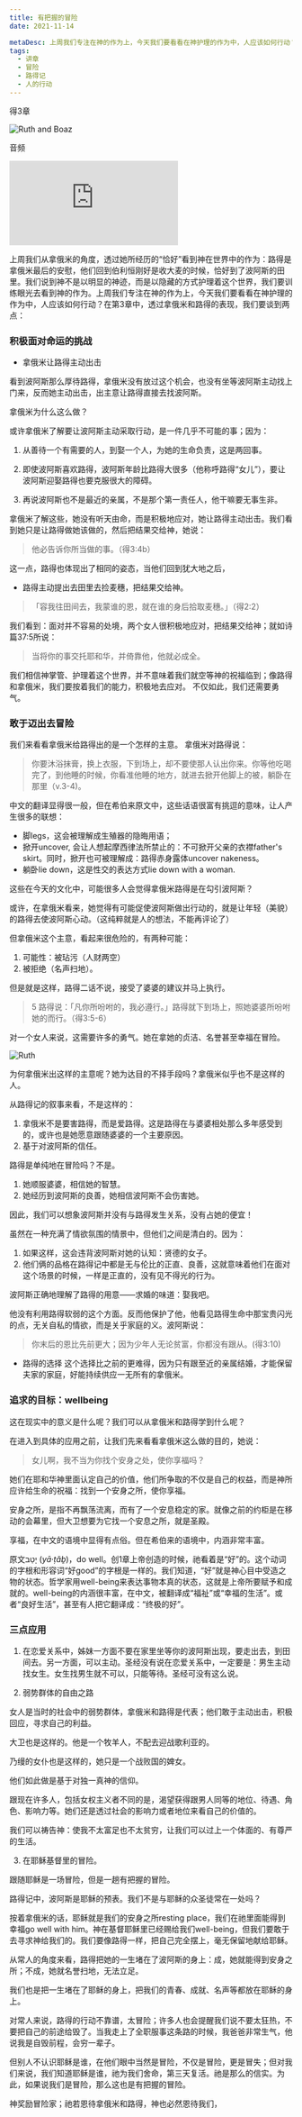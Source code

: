 ```yaml
---
title: 有把握的冒险
date: 2021-11-14

metaDesc: 上周我们专注在神的作为上，今天我们要看看在神护理的作为中，人应该如何行动？我们会谈到两点。
tags:
  - 讲章
  - 冒险
  - 路得记
  - 人的行动
---
```



得3章

![Ruth and Boaz](https://i.ibb.co/GdQBwsT/Eastlake-Charles-Lock-Boaz-and-Ruth-Shipley-Art-Gallery-http-www-artuk-org-artworks-boaz-and-ruth-35.jpg)

音频
<iframe src="https://res.cloudinary.com/jeshurun/video/upload/v1636958405/audio/211114sermon_miw1qk.m4a" class="resize-both" frameborder="0"></iframe>

上周我们从拿俄米的角度，透过她所经历的“恰好”看到神在世界中的作为：路得是拿俄米最后的安慰，他们回到伯利恒刚好是收大麦的时候，恰好到了波阿斯的田里。我们说到神不是以明显的神迹，而是以隐藏的方式护理着这个世界，我们要训练眼光去看到神的作为。上周我们专注在神的作为上，今天我们要看看在神护理的作为中，人应该如何行动？在第3章中，透过拿俄米和路得的表现，我们要谈到两点：



### 积极面对命运的挑战

- 拿俄米让路得主动出击

看到波阿斯那么厚待路得，拿俄米没有放过这个机会，也没有坐等波阿斯主动找上门来，反而她主动出击，出主意让路得直接去找波阿斯。

拿俄米为什么这么做？

或许拿俄米了解要让波阿斯主动采取行动，是一件几乎不可能的事；因为：

1. 从善待一个有需要的人，到娶一个人，为她的生命负责，这是两回事。

2. 即使波阿斯喜欢路得，波阿斯年龄比路得大很多（他称呼路得“女儿”），要让波阿斯迎娶路得也要克服很大的障碍。

3. 再说波阿斯也不是最近的亲属，不是那个第一责任人，他干嘛要无事生非。


拿俄米了解这些，她没有听天由命，而是积极地应对，她让路得主动出击。我们看到她只是让路得做她该做的，然后把结果交给神，她说：

> 他必告诉你所当做的事。（得3:4b）

这一点，路得也体现出了相同的姿态，当他们回到犹大地之后，

- 路得主动提出去田里去捡麦穗，把结果交给神。

> 「容我往田间去，我蒙谁的恩，就在谁的身后拾取麦穗。」（得2:2）

我们看到：面对并不容易的处境，两个女人很积极地应对，把结果交给神；就如诗篇37:5所说：

> 当将你的事交托耶和华，并倚靠他，他就必成全。


我们相信神掌管、护理着这个世界，并不意味着我们就空等神的祝福临到；像路得和拿俄米，我们要按着我们的能力，积极地去应对。
不仅如此，我们还需要勇气。

### 敢于迈出去冒险


我们来看看拿俄米给路得出的是一个怎样的主意。
拿俄米对路得说：
> 你要沐浴抹膏，换上衣服，下到场上，却不要使那人认出你来。你等他吃喝完了，到他睡的时候，你看准他睡的地方，就进去掀开他脚上的被，躺卧在那里（v.3-4)。

中文的翻译显得很一般，但在希伯来原文中，这些话语很富有挑逗的意味，让人产生很多的联想：
- 脚legs，这会被理解成生殖器的隐晦用语；
- 掀开uncover, 会让人想起摩西律法所禁止的：不可掀开父亲的衣襟father's skirt。同时，掀开也可被理解成：路得赤身露体uncover nakeness。
- 躺卧lie down，这是性交的表达方式lie down with a woman.

这些在今天的文化中，可能很多人会觉得拿俄米路得是在勾引波阿斯？



或许，在拿俄米看来，她觉得有可能促使波阿斯做出行动的，就是让年轻（美貌）的路得去使波阿斯心动。（这纯粹就是人的想法，不能再评论了）





但拿俄米这个主意，看起来很危险的，有两种可能：

1. 可能性：被玷污（人财两空）
2. 被拒绝（名声扫地）。



但是就是这样，路得二话不说，接受了婆婆的建议并马上执行。



> 5 路得说：「凡你所吩咐的，我必遵行。」路得就下到场上，照她婆婆所吩咐她的而行。（得3:5-6）



对一个女人来说，这需要许多的勇气。她在拿她的贞洁、名誉甚至幸福在冒险。


![Ruth](https://upload.wikimedia.org/wikipedia/commons/f/f2/Hayez_A_woman_as_Ruth.jpg)


为何拿俄米出这样的主意呢？她为达目的不择手段吗？拿俄米似乎也不是这样的人。

从路得记的叙事来看，不是这样的：
1. 拿俄米不是要害路得，而是爱路得。这是路得在与婆婆相处那么多年感受到的，或许也是她愿意跟随婆婆的一个主要原因。 
2. 基于对波阿斯的信任。


路得是单纯地在冒险吗？不是。
1. 她顺服婆婆，相信她的智慧。
2. 她经历到波阿斯的良善，她相信波阿斯不会伤害她。


因此，我们可以想象波阿斯并没有与路得发生关系，没有占她的便宜！

虽然在一种充满了情欲氛围的情景中，但他们之间是清白的。因为：

1. 如果这样，这会违背波阿斯对她的认知：贤德的女子。
2. 他们俩的品格在路得记中都是无与伦比的正直、良善，这就意味着他们在面对这个场景的时候，一样是正直的，没有见不得光的行为。



波阿斯正确地理解了路得的用意——求婚的味道：娶我吧。

他没有利用路得软弱的这个方面。反而他保护了他，他看见路得生命中那宝贵闪光的点，无关自私的情欲，而是关乎家庭的义。波阿斯说：

> 你末后的恩比先前更大；因为少年人无论贫富，你都没有跟从。(得3:10)

- 路得的选择
  这个选择比之前的更难得，因为只有跟至近的亲属结婚，才能保留夫家的家庭，好能持续供应一无所有的拿俄米。

### 追求的目标：wellbeing

这在现实中的意义是什么呢？我们可以从拿俄米和路得学到什么呢？

在进入到具体的应用之前，让我们先来看看拿俄米这么做的目的，她说：
> 女儿啊，我不当为你找个安身之处，使你享福吗？

她们在耶和华神里面认定自己的价值，他们所争取的不仅是自己的权益，而是神所应许给生命的祝福：找到一个安身之所，使你享福。

安身之所，是指不再飘荡流离，而有了一个安息稳定的家。就像之前的约柜是在移动的会幕里，但大卫想要为它找一个安息之所，就是圣殿。

享福，在中文的语境中显得有点俗。但在希伯来的语境中，内涵非常丰富。

原文יָטַב (*yā·ṭǎḇ*)，do well。创1章上帝创造的时候，祂看着是“好”的。这个动词的字根和形容词“好good”的字根是一样的。我们知道，“好”就是神心目中受造之物的状态。哲学家用well-being来表达事物本真的状态，这就是上帝所要赋予和成就的。well-being的内涵很丰富，在中文，被翻译成“福祉”或“幸福的生活”。或者“良好生活”，甚至有人把它翻译成：“终极的好”。



### 三点应用

1. 在恋爱关系中，姊妹一方面不要在家里坐等你的波阿斯出现，要走出去，到田间去。另一方面，可以主动。圣经没有说在恋爱关系中，一定要是：男生主动找女生。女生找男生就不可以，只能等待。圣经可没有这么说。

2. 弱势群体的自由之路



女人是当时的社会中的弱势群体，拿俄米和路得是代表；他们敢于主动出击，积极回应，寻求自己的利益。

大卫也是这样的。他是一个牧羊人，不配去迎战歌利亚的。

乃缦的女仆也是这样的，她只是一个战败国的婢女。

他们如此做是基于对独一真神的信仰。

跟现在许多人，包括女权主义者不同的是，渴望获得跟男人同等的地位、待遇、角色、影响力等。她们还是透过社会的影响力或者地位来看自己的价值的。



我们可以祷告神：使我不太富足也不太贫穷，让我们可以过上一个体面的、有尊严的生活。



3. 在耶稣基督里的冒险。

跟随耶稣是一场冒险，但是一趟有把握的冒险。

路得记中，波阿斯是耶稣的预表。我们不是与耶稣的众圣徒常在一处吗？

按着拿俄米的话，耶稣就是我们的安身之所resting place，我们在祂里面能得到幸福go well with him。神在基督耶稣里已经赐给我们well-being，但我们要敢于去寻求神给我们的。我们要像路得一样，把自己完全摆上，毫无保留地献给耶稣。

从常人的角度来看，路得把她的一生堵在了波阿斯的身上：成，她就能得到安身之所；不成，她就名誉扫地，无法立足。

我们也是把一生堵在了耶稣的身上，把我们的青春、成就、名声等都放在耶稣的身上。

对常人来说，路得的行动不靠谱，太冒险；许多人也会提醒我们说不要太狂热，不要把自己的前途给毁了。当我走上了全职服事这条路的时候，我爸爸非常生气，他说我是自毁前程，会穷一辈子。

但别人不认识耶稣是谁，在他们眼中当然是冒险，不仅是冒险，更是冒失；但对我们来说，我们知道耶稣是谁，祂为我们舍命，第三天复活。祂是那么的信实。为此，如果说我们是冒险，那么这也是有把握的冒险。

神奖励冒险家；祂若恩待拿俄米和路得，神也必然恩待我们，



